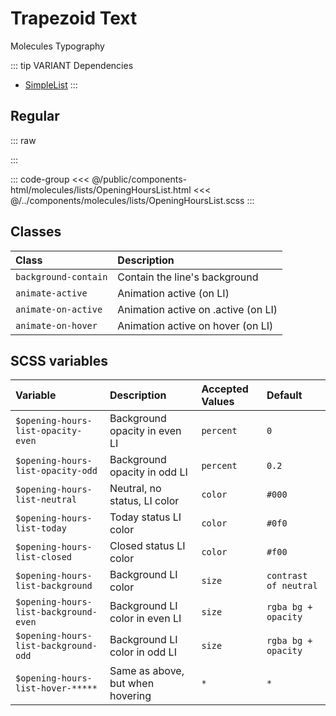 # Trapezoid Text
<Badge type="tip">Molecules</Badge> <Badge type="info">Typography</Badge>

::: tip VARIANT Dependencies
- [SimpleList](/molecules/lists/SimpleList)
:::

## Regular

::: raw
<div class="dev-section without-restrictions">
    <!--@include: ../../public/components-html/molecules/lists/OpeningHoursList.html -->
</div>
:::

::: code-group
<<< @/public/components-html/molecules/lists/OpeningHoursList.html 
<<< @/../components/molecules/lists/OpeningHoursList.scss
:::

## Classes

| Class                     | Description                         |
|:--------------------------|:------------------------------------|
| `background-contain`      | Contain the line's background       |
| `animate-active`          | Animation active (on LI)            |
| `animate-on-active`       | Animation active on .active (on LI) |
| `animate-on-hover`        | Animation active on hover (on LI)   |


## SCSS variables

| Variable                              | Description                      | Accepted Values | Default               |
|:--------------------------------------|:---------------------------------|:----------------|:----------------------|
| `$opening-hours-list-opacity-even`    | Background opacity in even LI    | `percent`       | `0`                   |
| `$opening-hours-list-opacity-odd`     | Background opacity in odd LI     | `percent`       | `0.2`                 |
| `$opening-hours-list-neutral`         | Neutral, no status, LI color     | `color`         | `#000`                |
| `$opening-hours-list-today`           | Today status LI color            | `color`         | `#0f0`                |
| `$opening-hours-list-closed`          | Closed status LI color           | `color`         | `#f00`                |
| `$opening-hours-list-background`      | Background LI color              | `size`          | `contrast of neutral` |
| `$opening-hours-list-background-even` | Background LI color in even LI   | `size`          | `rgba bg + opacity`   |
| `$opening-hours-list-background-odd`  | Background LI color in odd LI    | `size`          | `rgba bg + opacity`   |
| `$opening-hours-list-hover-*****`     | Same as above, but when hovering | `*`             | `*`                   |


<style lang="scss">
@import "docs/theme.scss";

$opening-hours-list-background: $primary-color;
$opening-hours-list-hover-background: darken($primary-color, 20%);

@import "components/molecules/lists/OpeningHoursList.scss";
</style>
